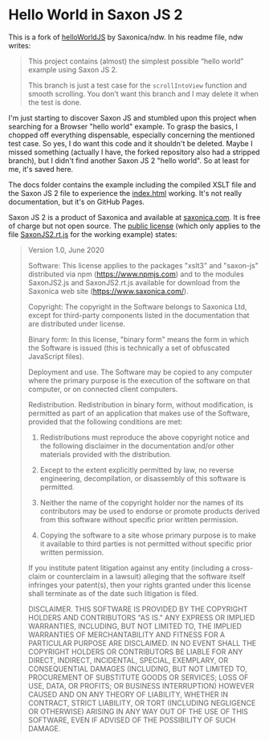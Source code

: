 # Hello World in Saxon JS 2

This is a fork of [helloWorldJS](https://github.com/Saxonica/helloWorldJS) by Saxonica/ndw. In his readme file, ndw writes:

> This project contains (almost) the simplest possible “hello world”
> example using Saxon JS 2.
>
> This branch is just a test case for the `scrollIntoView` function and smooth scrolling.
> You don’t want this branch and I may delete it when the test is done.

I'm just starting to discover Saxon JS and stumbled upon this project when searching for a Browser "hello world" example. To grasp the basics, I chopped off everything dispensable, especially concerning the mentioned test case. So yes, I do want this code and it shouldn't be deleted. Maybe I missed something (actually I have, the forked repository also had a stripped branch), but I didn't find another Saxon JS 2 "hello world". So at least for me, it's saved here.

The docs folder contains the example including the compiled XSLT file and the Saxon JS 2 file to experience the [index.html](https://andreasheese.github.io/helloWorldJS/) working. It's not really documentation, but it's on GitHub Pages.

Saxon JS 2 is a product of Saxonica and available at [saxonica.com](https://www.saxonica.com/saxon-js/index.xml). It is free of charge but not open source. The [public license](https://www.saxonica.com/saxon-js/documentation/index.html#!conditions/public-license) (which only applies to the file [SaxonJS2.rt.js](https://github.com/AndreasHeese/helloWorldJS/blob/main/docs/SaxonJS2.rt.js) for the working example) states:

> Version 1.0, June 2020
>
> Software: This license applies to the packages "xslt3" and "saxon-js" distributed via npm (https://www.npmjs.com) and to the modules SaxonJS2.js and SaxonJS2.rt.js available for download from the Saxonica web site (https://www.saxonica.com/).
>    
> Copyright: The copyright in the Software belongs to Saxonica Ltd, except for third-party components listed in the documentation that are distributed under license.
>
> Binary form: In this license, "binary form" means the form in which the Software is issued (this is technically a set of obfuscated JavaScript 
> files).
> 
> Deployment and use. The Software may be copied to any computer where the primary purpose is the execution of the software on that computer, or on connected client computers.
>
> Redistribution.  Redistribution in binary form, without modification, is permitted as part of an application that makes use of the Software, provided that the following conditions are met:
>
> 1) Redistributions must reproduce the above copyright notice and the following disclaimer in the documentation and/or other materials provided with the distribution.
> 
> 2) Except to the extent explicitly permitted by law, no reverse engineering, decompilation, or disassembly of this software is permitted.
>
> 3) Neither the name of the copyright holder nor the names of its contributors may be used to endorse or promote products derived from this software without specific prior written permission.
>
> 4) Copying the software to a site whose primary purpose is to make it available to third parties is not permitted without specific prior written permission.
>
> If you institute patent litigation against any entity (including a cross-claim or counterclaim in a lawsuit) alleging that the software itself infringes your patent(s), then your rights granted under this license shall terminate as of the date such litigation is filed.
>
> DISCLAIMER. THIS SOFTWARE IS PROVIDED BY THE COPYRIGHT HOLDERS AND CONTRIBUTORS "AS IS." ANY EXPRESS OR IMPLIED WARRANTIES, INCLUDING, BUT NOT LIMITED TO, THE IMPLIED WARRANTIES OF MERCHANTABILITY AND FITNESS FOR A PARTICULAR PURPOSE ARE DISCLAIMED. IN NO EVENT SHALL THE COPYRIGHT HOLDERS OR CONTRIBUTORS BE LIABLE FOR ANY DIRECT, INDIRECT, INCIDENTAL, SPECIAL, EXEMPLARY, OR CONSEQUENTIAL DAMAGES (INCLUDING, BUT NOT LIMITED TO, PROCUREMENT OF SUBSTITUTE GOODS OR SERVICES; LOSS OF USE, DATA, OR PROFITS; OR BUSINESS INTERRUPTION) HOWEVER CAUSED AND ON ANY THEORY OF LIABILITY, WHETHER IN CONTRACT, STRICT LIABILITY, OR TORT (INCLUDING NEGLIGENCE OR OTHERWISE) ARISING IN ANY WAY OUT OF THE USE OF THIS SOFTWARE, EVEN IF ADVISED OF THE POSSIBILITY OF SUCH DAMAGE.
